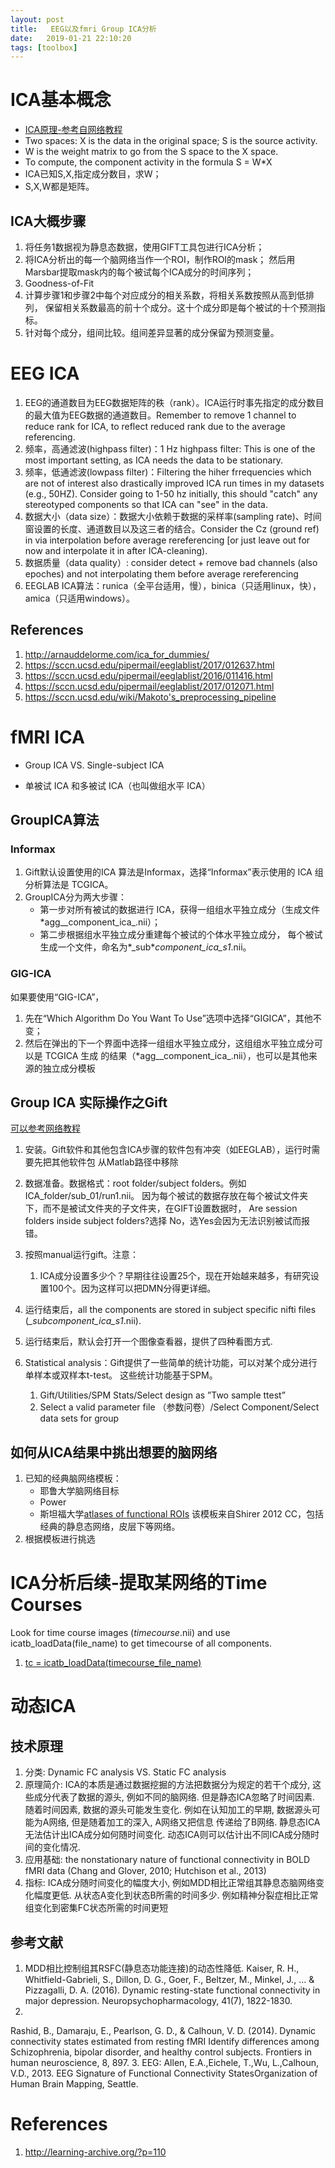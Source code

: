 ```yaml
---
layout: post
title:   EEG以及fmri Group ICA分析
date:   2019-01-21 22:10:20
tags: [toolbox]
---
```


# ICA基本概念

* [ICA原理-参考自网络教程](http://learning-archive.org/?p=110)
* Two spaces: X is the data in the original space; S is the source activity.
* W is the weight matrix to go from the S space to the X space.
* To compute, the component activity in the formula S = W*X
* ICA已知S,X,指定成分数目，求W；
* S,X,W都是矩阵。


## ICA大概步骤

1. 将任务1数据视为静息态数据，使用GIFT工具包进行ICA分析；
2. 将ICA分析出的每一个脑网络当作一个ROI，制作ROI的mask；
然后用Marsbar提取mask内的每个被试每个ICA成分的时间序列；
3. Goodness-of-Fit
4. 计算步骤1和步骤2中每个对应成分的相关系数，将相关系数按照从高到低排列，
保留相关系数最高的前十个成分。这十个成分即是每个被试的十个预测指标。
5. 针对每个成分，组间比较。组间差异显著的成分保留为预测变量。

# EEG ICA

1. EEG的通道数目为EEG数据矩阵的秩（rank）。ICA运行时事先指定的成分数目的最大值为EEG数据的通道数目。Remember to remove 1 channel to reduce rank for ICA, to reflect reduced rank due to the average referencing. 
2. 频率，高通滤波(highpass filter)：1 Hz highpass filter: This is one of the most important setting, as ICA needs the data to be stationary.
3. 频率，低通滤波(lowpass filter)：Filtering the hiher frrequencies which are not of interest also drastically improved ICA run times in my datasets (e.g., 50HZ). Consider going to 1-50 hz initially, this should "catch" any stereotyped
components so that ICA can "see" in the data.
4. 数据大小（data size）：数据大小依赖于数据的采样率(sampling rate)、时间窗设置的长度、通道数目以及这三者的结合。Consider the Cz (ground ref) in via interpolation before average rereferencing [or just leave out for now and interpolate it in after ICA-cleaning).
5. 数据质量（data quality）: consider detect + remove bad channels (also epoches) and not interpolating them before average rereferencing
6. EEGLAB ICA算法：runica（全平台适用，慢），binica（只适用linux，快），amica（只适用windows）。

## References

1. http://arnauddelorme.com/ica_for_dummies/
2. https://sccn.ucsd.edu/pipermail/eeglablist/2017/012637.html
3. https://sccn.ucsd.edu/pipermail/eeglablist/2016/011416.html
4. https://sccn.ucsd.edu/pipermail/eeglablist/2017/012071.html
5. https://sccn.ucsd.edu/wiki/Makoto's_preprocessing_pipeline


# fMRI ICA

* Group ICA VS. Single-subject ICA 

* 单被试 ICA 和多被试 ICA（也叫做组水平 ICA）

## GroupICA算法

### Informax

1. Gift默认设置使用的ICA 算法是Informax，选择“Informax”表示使用的 ICA 组分析算法是 TCGICA。
2. GroupICA分为两大步骤：
    * 第一步对所有被试的数据进行 ICA，获得一组组水平独立成分（生成文件*agg__component_ica_.nii）；
	* 第二步根据组水平独立成分重建每个被试的个体水平独立成分，
	每个被试生成一个文件，命名为*_sub*_component_ica_s1_.nii。

### GIG-ICA

如果要使用“GIG-ICA”，

1. 先在“Which Algorithm Do You Want To Use”选项中选择“GIGICA”，其他不变；	
2. 然后在弹出的下一个界面中选择一组组水平独立成分，这组组水平独立成分可以是 TCGICA 生成
的结果（*agg__component_ica_.nii），也可以是其他来源的独立成分模板

## Group ICA 实际操作之Gift

[可以参考网络教程](http://learning-archive.org/?p=110)

1. 安装。Gift软件和其他包含ICA步骤的软件包有冲突（如EEGLAB），运行时需要先把其他软件包
从Matlab路径中移除
2. 数据准备。数据格式：root folder/subject folders。例如ICA_folder/sub_01/run1.nii。
因为每个被试的数据存放在每个被试文件夹下，而不是被试文件夹的子文件夹，在GIFT设置数据时，
Are session folders inside subject folders?选择 No，选Yes会因为无法识别被试而报错。
3. 按照manual运行gift。注意：
    1. ICA成分设置多少个？早期往往设置25个，现在开始越来越多，有研究设置100个。因为这样可以把DMN分得更详细。
4. 运行结束后，all the components are stored in subject specific nifti files 
(*_sub*_component_ica_s1_.nii).
5. 运行结束后，默认会打开一个图像查看器，提供了四种看图方式.

6. Statistical analysis：Gift提供了一些简单的统计功能，可以对某个成分进行单样本或双样本t-test。
这些统计功能基于SPM。
    1. Gift/Utilities/SPM Stats/Select design as ”Two sample ttest”
    2. Select a valid parameter file （参数问卷）/Select Component/Select data sets for group

## 如何从ICA结果中挑出想要的脑网络

1. 已知的经典脑网络模板：
    * 耶鲁大学脑网络目标
    * Power
	* 斯坦福大学[atlases of functional ROIs](http://findlab.stanford.edu/functional_ROIs.html) 该模板来自Shirer 2012 CC，包括
	经典的静息态网络，皮层下等网络。
2. 根据模板进行挑选	
	
# ICA分析后续-提取某网络的Time Courses

Look for time course images (*timecourse*.nii) and use icatb_loadData(file_name) to
get timecourse of all components.

1. [tc = icatb_loadData(timecourse_file_name) ](https://sourceforge.net/p/icatb/mailman/message/21519374/)


# 动态ICA

## 技术原理

1. 分类: Dynamic FC analysis VS. Static FC analysis
2. 原理简介: ICA的本质是通过数据挖掘的方法把数据分为规定的若干个成分, 这些成分代表了数据的源头, 例如不同的脑网络. 
但是静态ICA忽略了时间因素. 随着时间因素, 数据的源头可能发生变化. 例如在认知加工的早期, 数据源头可能为A网络, 但是随着加工的深入, A网络又把信息
传递给了B网络. 静息态ICA无法估计出ICA成分如何随时间变化. 动态ICA则可以估计出不同ICA成分随时间的变化情况.
3. 应用基础: the nonstationary nature of functional connectivity in BOLD fMRI data
(Chang and Glover, 2010; Hutchison et al., 2013)
4. 指标: 
    ICA成分随时间变化的幅度大小, 例如MDD相比正常组其静息态脑网络变化幅度更低.
	从状态A变化到状态B所需的时间多少. 例如精神分裂症相比正常组变化到密集FC状态所需的时间更短

## 参考文献

1. MDD相比控制组其RSFC(静息态功能连接)的动态性降低.
Kaiser, R. H., Whitfield-Gabrieli, S., Dillon, D. G., Goer, F., Beltzer, M., Minkel, J., ... & Pizzagalli, D. A. (2016). Dynamic resting-state functional connectivity in major depression. Neuropsychopharmacology, 41(7), 1822-1830.
2. 
Rashid, B., Damaraju, E., Pearlson, G. D., & Calhoun, V. D. (2014). Dynamic connectivity states estimated from resting fMRI Identify differences among Schizophrenia, bipolar disorder, and healthy control subjects. Frontiers in human neuroscience, 8, 897.
3. EEG:
    Allen, E.A.,Eichele, T.,Wu, L.,Calhoun, V.D., 2013. EEG Signature of Functional Connectivity
StatesOrganization of Human Brain Mapping, Seattle.


# References
1. http://learning-archive.org/?p=110